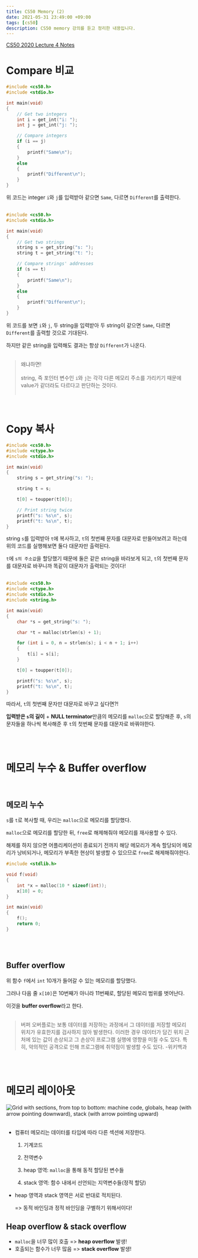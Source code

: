 ```yaml
---
title: CS50 Memory (2)
date: 2021-05-31 23:49:00 +09:00
tags: [cs50]
description: CS50 memory 강의를 듣고 정리한 내용입니다.
---
```


[CS50 2020 Lecture 4 Notes](https://cs50.harvard.edu/x/2020/notes/4/)


# Compare 비교

```c
#include <cs50.h>
#include <stdio.h>

int main(void)
{
    // Get two integers
    int i = get_int("i: ");
    int j = get_int("j: ");

    // Compare integers
    if (i == j)
    {
        printf("Same\n");
    }
    else
    {
        printf("Different\n");
    }
}
```

위 코드는 integer `i`와 `j`를 입력받아 같으면 `Same`, 다르면 `Different`를 출력한다.<br><br>


```c
#include <cs50.h>
#include <stdio.h>

int main(void)
{
    // Get two strings
    string s = get_string("s: ");
    string t = get_string("t: ");

    // Compare strings' addresses
    if (s == t)
    {
        printf("Same\n");
    }
    else
    {
        printf("Different\n");
    }
}
```

위 코드를 보면 `i`와 `j`, 두 string을 입력받아 두 string이 같으면 `Same`, 다르면 `Different`를 출력할 것으로 기대된다.

하지만 같은 string을 입력해도 결과는 항상 `Different`가 나온다.<br><br>

> 왜냐하면!<br><br>string, 즉 포인터 변수인 `i`와 `j`는 각각 다른 메모리 주소를 가리키기 때문에 value가 같더라도 다르다고 판단하는 것이다.<br><br>

<br>

# Copy 복사
```c
#include <cs50.h>
#include <ctype.h>
#include <stdio.h>

int main(void)
{
    string s = get_string("s: ");

    string t = s;

    t[0] = toupper(t[0]);

    // Print string twice
    printf("s: %s\n", s);
    printf("t: %s\n", t);
}
```

string `s`를 입력받아 `t`에 복사하고, `t`의 첫번째 문자를 대문자로 만들어보려고 하는데 위의 코드를 실행해보면 둘다 대문자만 출력된다.

`t`에 `s의 주소값`을 할당했기 때문에 둘은 같은 string을 바라보게 되고, `t`의 첫번째 문자를 대문자로 바꾸니까 똑같이 대문자가 출력되는 것이다!<br><br>

```c
#include <cs50.h>
#include <ctype.h>
#include <stdio.h>
#include <string.h>

int main(void)
{
    char *s = get_string("s: ");

    char *t = malloc(strlen(s) + 1);

    for (int i = 0, n = strlen(s); i < n + 1; i++)
    {
        t[i] = s[i];
    }

    t[0] = toupper(t[0]);

    printf("s: %s\n", s);
    printf("t: %s\n", t);
}
```

따라서, `t`의 첫번째 문자만 대문자로 바꾸고 싶다면?!

**입력받은 `s`의 길이** + **NULL terminator**만큼의 메모리를 `malloc`으로 할당해준 후, `s`의 문자들을 하나씩 복사해준 후 `t`의 첫번째 문자를 대문자로 바꿔야한다.

<br><br>

# 메모리 누수 & Buffer overflow

<br>

## 메모리 누수

`s`를 `t`로 복사할 때, 우리는 `malloc`으로 메모리를 할당했다.

`malloc`으로 메모리를 할당한 뒤, `free`로 해제해줘야 메모리를 재사용할 수 있다.

해제를 하지 않으면 어플리케이션이 종료되기 전까지 해당 메모리가 계속 할당되어 메모리가 낭비되거나, 메모리가 부족한 현상이 발생할 수 있으므로 `free`로 해제해줘야한다.<br>

```c
#include <stdlib.h>

void f(void)
{
    int *x = malloc(10 * sizeof(int));
    x[10] = 0;
}

int main(void)
{
    f();
    return 0;
}
```

<br><br>



## Buffer overflow

위 함수 `f`에서 `int` 10개가 들어갈 수 있는 메모리를 할당했다.

그러나 다음 줄 `x[10]`은 10번째가 아니라 11번째로, 할당된 메모리 범위를 벗어난다.

이것을 **buffer overflow**라고 한다. <br><br>

> 버퍼 오버플로는 보통 데이터를 저장하는 과정에서 그 데이터를 저장할 메모리 위치가 유효한지를 검사하지 않아 발생한다. 이러한 경우 데이터가 담긴 위치 근처에 있는 값이 손상되고 그 손상이 프로그램 실행에 영향을 미칠 수도 있다. 특히, 악의적인 공격으로 인해 프로그램에 취약점이 발생할 수도 있다. -위키백과

<br><br>



# 메모리 레이아웃

![Grid with sections, from top to bottom: machine code, globals, heap (with arrow pointing downward), stack (with arrow pointing upward)](https://cs50.harvard.edu/x/2020/notes/4/memory_layout.png)<br><br>

- 컴퓨터 메모리는 데이터를 타입에 따라 다른 섹션에 저장한다.

  1) 기계코드

  2) 전역변수

  3) heap 영역: `malloc`을 통해 동적 할당된 변수들

  4) stack 영역: 함수 내에서 선언되는 지역변수들(정적 할당)

- heap 영역과 stack 영역은 서로 반대로 적치된다.

  => 동적 바인딩과 정적 바인딩을 구별하기 위해서이다!



## Heap overflow & stack overflow

- `malloc`을 너무 많이 호출 => **heap overflow** 발생!
- 호출되는 함수가 너무 많음 => **stack overflow** 발생!

<br><br>